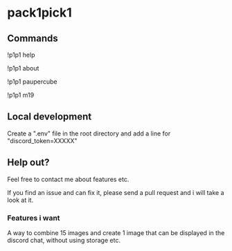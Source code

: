 # pack1pick1


## Commands
!p1p1 help

!p1p1 about

!p1p1 paupercube

!p1p1 m19

## Local development
Create a ".env" file in the root directory and add a line for "discord_token=XXXXX"

## Help out?
Feel free to contact me about features etc.

If you find an issue and can fix it, please send a pull request and i will take a look at it.

### Features i want
A way to combine 15 images and create 1 image that can be displayed in the discord chat, without using storage etc.